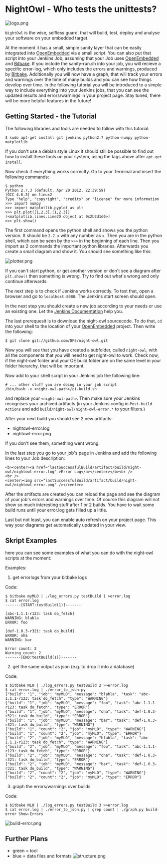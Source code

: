 NightOwl - Who tests the unittests?
===================================

![logo.png](/erikb85/master-thesis/raw/logo-1/planning/logo.png)

`NightOwl` is the wise, selfless guard, that will build, test, deploy and
analyse your software on your embedded target.

At the moment it has a small, simple sanity layer that can be easily integrated
into [OpenEmbedded](http://openembedded.org/) via a small script. You can also
put that script into your Jenkins Job, assuming that your Job uses
[OpenEmbedded](http://openembedded.org/) and
[Bitbake](http://bitbake.berlios.de). If you inclode the sanity-run.sh into
your job, you will recieve a specific error-log, which only includes the errors
and warnings, produced by [Bitbake](http://bitbake.berlios.de). Additionally
you will now have a graph, that will track your errors and warnings over the
time of many builds and you can see how things develop over time. In the
following tutorial you will be introduced to a simple way to include everything
into your Jenkins jobs, that you can see the updated results and
errors/warnings in your project page. Stay tuned, there will be more helpful
features in the future!

Getting Started - the Tutorial
------------------------------

The following libraries and tools are needed to follow with this tutorial:

    $ sudo apt-get install git jenkins python2.7 python-numpy python-matplotlib

If you don't use a debian style Linux it should still be possible to find out
how to install these tools on your system, using the tags above after `apt-get
install`.

Now check if everything works correclty. Go to your Terminal and insert the
following commands:

    $ python
    Python 2.7.3 (default, Apr 20 2012, 22:39:59) 
    [GCC 4.6.3] on linux2
    Type "help", "copyright", "credits" or "license" for more information
    >>> import numpy
    >>> import matplotlib.pyplot as plt
    >>> plt.plot([1,2,3],[1,2,3])
    [<matplotlib.lines.Line2D object at 0x2b2d1d0>]
    >>> plt.show()

The first command opens the python shell and shows you the python version. It
should be `2.7.x` with any number as `x`. Then you are in the python shell,
which can be seen by the `>>>` in the beginning of each line. Then you import
as 2 commands the important python libraries. Afterwards you create a small
diagram and show it. You should see something like this:

![plotter.png](/DFE/night-owl/raw/master/data/plotter-screen.png)

If you can't start python, or get another version or don't see a diagram after
`plt.show()` then something is wrong. Try to find out what's wrong and only
continue afterwards.

The next step is to check if Jenkins works correctly. To test that, open a
browser and go to `localhost:8080`. The Jenkins start screen should open.

In the next step you should create a new job according to your needs or use
an existing one. Let the 
[Jenkins Documentation](https://wiki.jenkins-ci.org/display/JENKINS/Use+Jenkins)
help you.

The last prerequesit is to download the night-owl sourcecode. To do that, `cd`
into your shell to the location of your 
[OpenEmbedded](http://openembedded.org/) project. Then write the following:

    $ git clone git://github.com/DFE/night-owl.git

Now you will see that you have created a subfolder, called `night-owl`, with
all the components that you will need to get night-owl to work. Check now, if
the night-owl folder and your OE build folder are on the same level in your
folder hierarchy, that will be important.

Now add to your shell script in your Jenkins job the following line:

    # ... other stuff you are doing in your job script
    /bin/bash -x <night-owl-path>/ci-build.sh

and replace your `<night-owl-path>`. Then make sure your Jenkins recognises
your archived artifacts (in your Jenkins config in `Post-build Actions` and
add `build/night-owl/night-owl-error.*` to your filters.)

After your next build you should see 2 new artifacts:

  * nightowl-error.log
  * nightowl-error.png

If you don't see them, something went wrong.

In the last step you go to your job's page in Jenkins and add the following
lines to your Job description:

    <b><center><a href="lastSuccessfulBuild/artifact/build/night-owl/nightowl-error.log" >Error Log</a></center></b><br />
    <br />
    <center><img src="lastSuccessfulBuild/artifact/build/night-owl/nightowl-error.png" /></center>

After the artifacts are created you can reload the page and see the diagram of
your job's errors and warnings over time. Of course this diagram will not show
so much interesting stuff after 1 or 2 builds. You have to wait some build
runs until your error.log gets filled up a little.

Last but not least, you can enable auto refresh on your project page. This way
your diagrams get automatically updated in your view.

Skript Examples
---------------

here you can see some examples of what you can do with the night-owl scripts
at the moment:

Examples:

  1. get errorlogs from your bitbake logs

Code:

    $ bitbake myMLO | ./log_errors.py testBuild 1 >error.log
    $ cat error.log
    -------[START:testBuild(1)]-------

    [abc-1.1.1-r123: task do_fetch]
    WARNING: blabla
    ERROR: foo

    [def-1.0.3-r321: task do_build]
    ERROR: oha
    WARNING: bar

    Error count: 2
    Warning count: 2
    -------[END:testBuild(1)]-------

  2. get the same output as json (e.g. to drop it into a database)

Code:

    $ bitbake MLO | ./log_errors.py testBuild 2 >>error.log
    $ cat error.log | ./error_to_json.py
    {"build": "1", "job": "myMLO", "message": "blabla", "task": "abc-1.1.1-r123: task do_fetch", "type": "WARNING"}
    {"build": "1", "job": "myMLO", "message": "foo", "task": "abc-1.1.1-r123: task do_fetch", "type": "ERROR"}
    {"build": "1", "job": "myMLO", "message": "oha", "task": "def-1.0.3-r321: task do_build", "type": "ERROR"}
    {"build": "1", "job": "myMLO", "message": "bar", "task": "def-1.0.3-r321: task do_build", "type": "WARNING"}
    {"build": "1", "count": "2", "job": "myMLO", "type": "WARNING"}
    {"build": "1", "count": "2", "job": "myMLO", "type": "ERROR"}
    {"build": "2", "job": "myMLO", "message": "blabla", "task": "abc-1.1.1-r123: task do_fetch", "type": "WARNING"}
    {"build": "2", "job": "myMLO", "message": "foo", "task": "abc-1.1.1-r123: task do_fetch", "type": "ERROR"}
    {"build": "2", "job": "myMLO", "message": "oha", "task": "def-1.0.3-r321: task do_build", "type": "ERROR"}
    {"build": "2", "job": "myMLO", "message": "bar", "task": "def-1.0.3-r321: task do_build", "type": "WARNING"}
    {"build": "2", "count": "2", "job": "myMLO", "type": "WARNING"}
    {"build": "2", "count": "2", "job": "myMLO", "type": "ERROR"}

  3. graph the errors/warnings over builds

Code:

    $ bitbake MLO | ./log_errors.py testBuild 3 >>error.log
    $ cat error.log | ./error_to_json.py | grep count | ./graph.py build-error Show-Errors

![build-error.png](/DFE/night-owl/raw/master/data/build-error.png)

Further Plans
-------------

 * green = tool
 * blue = data files and formats
![structure.png](/erikb85/master-thesis/raw/struct-1/planning/system-structure.png)
